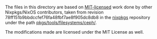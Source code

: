 The files in this directory are based on [MIT-licensed](https://github.com/NixOS/nixpkgs/blob/78ff151b9bbdccfef76fa48fbf7ae8f905dc8db8/COPYING) work done by other Nixpkgs/NixOS contributors, taken from revision 78ff151b9bbdccfef76fa48fbf7ae8f905dc8db8 in the [nixpkgs](https://github.com/NixOS/nixpkgs/) repository under the path [pkgs/tools/filesystems/ceph/](https://github.com/NixOS/nixpkgs/blob/78ff151b9bbdccfef76fa48fbf7ae8f905dc8db8/pkgs/development/python-modules/sphinx/).

The modifications made are licensed under the MIT License as well.
